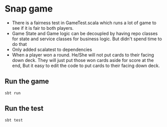 # Snap game
- There is a fairness test in GameTest.scala which runs a lot of game to see if it is fair to both players.
- Game State and Game logic can be decoupled by having repo classes for state and service classes for business logic. But didn't spend time to do that
- Only added scalatest to dependencies
- When a player won a round. He/She will not put cards to their facing down deck. They will just put those won cards aside for score at the end, But it easy to edit the code to put cards to their facing down deck.
 
## Run the game
```shell script
sbt run
```
## Run the test
```shell script
sbt test
```


